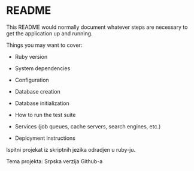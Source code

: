 # README

This README would normally document whatever steps are necessary to get the
application up and running.

Things you may want to cover:

* Ruby version

* System dependencies

* Configuration

* Database creation

* Database initialization

* How to run the test suite

* Services (job queues, cache servers, search engines, etc.)

* Deployment instructions

Ispitni projekat iz skriptnih jezika odradjen u ruby-ju. 

Tema projekta: Srpska verzija Github-a
